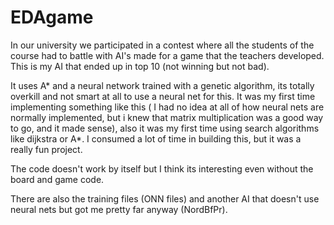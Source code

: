 # EDAgame
In our university we participated in a contest where all the students of the course had to battle with AI's made for a game that the teachers developed.
This is my AI that ended up in top 10 (not winning but not bad).

It uses A* and a neural network trained with a genetic algorithm, its totally overkill and not smart at all to use a neural net for this. It was my first time implementing something like this ( I had no idea at all of how neural nets are normally implemented, but i knew that matrix multiplication was a good way to go, and it made sense), also it was my first time using search algorithms like dijkstra or A*. I consumed a lot of time in building this, but it was a really fun project. 

The code doesn't work by itself but I think its interesting even without the board and game code.

There are also the training files (ONN files) and another AI that doesn't use neural nets but got me pretty far anyway (NordBfPr).

